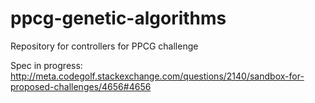 # ppcg-genetic-algorithms
Repository for controllers for PPCG challenge

Spec in progress: http://meta.codegolf.stackexchange.com/questions/2140/sandbox-for-proposed-challenges/4656#4656
